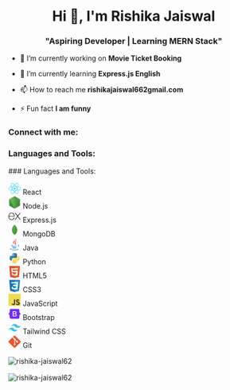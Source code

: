 <h1 align="center">Hi 👋, I'm Rishika Jaiswal</h1>
<h3 align="center">"Aspiring Developer | Learning MERN Stack"</h3>

- 🔭 I’m currently working on **Movie Ticket Booking**

- 🌱 I’m currently learning **Express.js English**

- 📫 How to reach me **rishikajaiswal662gmail.com**

- ⚡ Fun fact **I am funny**

<h3 align="left">Connect with me:</h3>

<h3 align="left">Languages and Tools:</h3>
### Languages and Tools:

<img src="https://raw.githubusercontent.com/devicons/devicon/master/icons/react/react-original.svg" alt="React" width="25"/> React  
<img src="https://raw.githubusercontent.com/devicons/devicon/master/icons/nodejs/nodejs-original.svg" alt="Node.js" width="25"/> Node.js  
<img src="https://raw.githubusercontent.com/devicons/devicon/master/icons/express/express-original.svg" alt="Express.js" width="25"/> Express.js  
<img src="https://raw.githubusercontent.com/devicons/devicon/master/icons/mongodb/mongodb-original.svg" alt="MongoDB" width="25"/> MongoDB  
<img src="https://raw.githubusercontent.com/devicons/devicon/master/icons/java/java-original.svg" alt="Java" width="25"/> Java  
<img src="https://raw.githubusercontent.com/devicons/devicon/master/icons/python/python-original.svg" alt="Python" width="25"/> Python  
<img src="https://raw.githubusercontent.com/devicons/devicon/master/icons/html5/html5-original.svg" alt="HTML5" width="25"/> HTML5  
<img src="https://raw.githubusercontent.com/devicons/devicon/master/icons/css3/css3-original.svg" alt="CSS3" width="25"/> CSS3  
<img src="https://raw.githubusercontent.com/devicons/devicon/master/icons/javascript/javascript-original.svg" alt="JavaScript" width="25"/> JavaScript  
<img src="https://raw.githubusercontent.com/devicons/devicon/master/icons/bootstrap/bootstrap-plain.svg" alt="Bootstrap" width="25"/> Bootstrap  
<img src="https://raw.githubusercontent.com/devicons/devicon/master/icons/tailwindcss/tailwindcss-plain.svg" alt="Tailwind CSS" width="25"/> Tailwind CSS  
<img src="https://raw.githubusercontent.com/devicons/devicon/master/icons/git/git-original.svg" alt="Git" width="25"/> Git  



<p><img align="center" src="https://github-readme-stats.vercel.app/api/top-langs?username=rishika-jaiswal62&show_icons=true&locale=en&layout=compact" alt="rishika-jaiswal62" /></p>

<p><img align="center" src="https://github-readme-streak-stats.herokuapp.com/?user=rishika-jaiswal62&" alt="rishika-jaiswal62" /></p>

